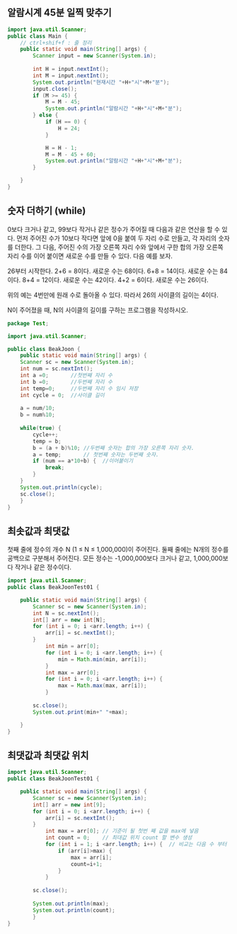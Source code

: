 ## 알람시계 45분 일찍 맞추기

```JAVA
import java.util.Scanner;
public class Main {
	// ctrl+shif+f : 줄 정리
	public static void main(String[] args) {
		Scanner input = new Scanner(System.in);
		
		int H = input.nextInt();
		int M = input.nextInt();
		System.out.println("현재시간 "+H+"시"+M+"분");
		input.close();
		if (M >= 45) {
			M = M - 45;
			System.out.println("알람시간 "+H+"시"+M+"분");
		} else {
			if (H == 0) {
				H = 24;
			}

			H = H - 1;
			M = M - 45 + 60;
			System.out.println("알람시간 "+H+"시"+M+"분");
		}

	}
}
```

## 숫자 더하기 (while)

0보다 크거나 같고, 99보다 작거나 같은 정수가 주어질 때 다음과 같은 연산을 할 수 있다. 먼저 주어진 수가 10보다 작다면 앞에 0을 붙여 두 자리 수로 만들고, 각 자리의 숫자를 더한다. 그 다음, 주어진 수의 가장 오른쪽 자리 수와 앞에서 구한 합의 가장 오른쪽 자리 수를 이어 붙이면 새로운 수를 만들 수 있다. 다음 예를 보자.

26부터 시작한다. 2+6 = 8이다. 새로운 수는 68이다. 6+8 = 14이다. 새로운 수는 84이다. 8+4 = 12이다. 새로운 수는 42이다. 4+2 = 6이다. 새로운 수는 26이다.

위의 예는 4번만에 원래 수로 돌아올 수 있다. 따라서 26의 사이클의 길이는 4이다.

N이 주어졌을 때, N의 사이클의 길이를 구하는 프로그램을 작성하시오.

```java
package Test;

import java.util.Scanner;

public class BeakJoon {
	public static void main(String[] args) {
	Scanner sc = new Scanner(System.in);
	int num = sc.nextInt();
	int a =0;		//첫번째 자리 수
	int b =0;		//두번째 자리 수
	int temp=0;		//두번째 자리 수 임시 저장
	int cycle = 0;	//사이클 길이
	
	a = num/10;	
	b = num%10;
	
	while(true) {
		cycle++;
		temp = b;
		b = (a + b)%10;	//두번째 숫자는 합의 가장 오른쪽 자리 숫자.
		a = temp;		// 첫번째 숫자는 두번째 숫자.
		if (num == a*10+b) {  //이어붙이기
			break;
		}
	}
	System.out.println(cycle);
	sc.close();
	}
}
```

## 최솟값과 최댓값

첫째 줄에 정수의 개수 N (1 ≤ N ≤ 1,000,000)이 주어진다. 둘째 줄에는 N개의 정수를 공백으로 구분해서 주어진다. 모든 정수는 -1,000,000보다 크거나 같고, 1,000,000보다 작거나 같은 정수이다.

``` java
import java.util.Scanner;
public class BeakJoonTest01 {

	public static void main(String[] args) {
		Scanner sc = new Scanner(System.in);
		int N = sc.nextInt();
		int[] arr = new int[N];
		for (int i = 0; i <arr.length; i++) {
			arr[i] = sc.nextInt();
		}
			int min = arr[0];
			for (int i = 0; i <arr.length; i++) {
				min = Math.min(min, arr[i]);
			}
			int max = arr[0];
			for (int i = 0; i <arr.length; i++) {
				max = Math.max(max, arr[i]);
			}
	
		sc.close();
		System.out.print(min+" "+max);

	}
}

```

## 최댓값과  최댓값 위치

``` java
import java.util.Scanner;
public class BeakJoonTest01 {

	public static void main(String[] args) {
		Scanner sc = new Scanner(System.in);
		int[] arr = new int[9];
		for (int i = 0; i <arr.length; i++) {
			arr[i] = sc.nextInt();
		}
			int max = arr[0]; // 기준이 될 첫번 째 값을 max에 넣음 
			int count = 0;	  // 최대값 위치 count 할 변수 생성 	
			for (int i = 1; i <arr.length; i++) {  // 비교는 다음 수 부터
				if (arr[i]>max) {
					max = arr[i];
					count=i+1;
				}
			}
		
		sc.close();
		
		System.out.println(max);
		System.out.println(count);
		}
}
```


